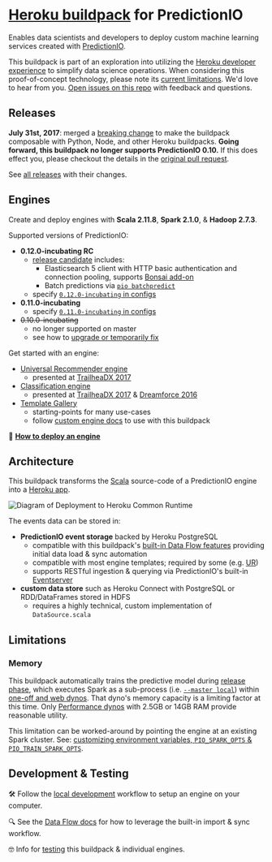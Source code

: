 # [Heroku buildpack](https://devcenter.heroku.com/articles/buildpacks) for PredictionIO

Enables data scientists and developers to deploy custom machine learning services created with [PredictionIO](https://predictionio.incubator.apache.org).

This buildpack is part of an exploration into utilizing the [Heroku developer experience](https://www.heroku.com/dx) to simplify data science operations. When considering this proof-of-concept technology, please note its [current limitations](#user-content-limitations). We'd love to hear from you. [Open issues on this repo](https://github.com/heroku/predictionio-buildpack/issues) with feedback and questions.

## Releases

**July 31st, 2017**: merged a [breaking change](https://github.com/heroku/predictionio-buildpack/pull/44) to make the buildpack composable with Python, Node, and other Heroku buildpacks. **Going forward, this buildpack no longer supports PredictionIO 0.10.** If this does effect you, please checkout the details in the [original pull request](https://github.com/heroku/predictionio-buildpack/pull/44).

See [all releases](https://github.com/heroku/predictionio-buildpack/releases) with their changes.

## Engines

Create and deploy engines with **Scala 2.11.8**, **Spark 2.1.0**, & **Hadoop 2.7.3**.

Supported versions of PredictionIO:

* **0.12.0-incubating RC**
    * [release candidate](https://github.com/apache/incubator-predictionio/tree/release/0.12.0) includes:
      * Elasticsearch 5 client with HTTP basic authentication and connection pooling, supports [Bonsai add-on](https://elements.heroku.com/addons/bonsai)
      * Batch predictions via [`pio batchpredict`](https://github.com/apache/incubator-predictionio/blob/develop/docs/manual/source/batchpredict/index.html.md)
    * specify [`0.12.0-incubating` in configs](CUSTOM.md#user-content-update-source-configs)
* **0.11.0-incubating**
    * specify [`0.11.0-incubating` in configs](CUSTOM.md#user-content-update-source-configs)
* ~~0.10.0-incubating~~
    * no longer supported on master
    * see how to [upgrade or temporarily fix](https://github.com/heroku/predictionio-buildpack/pull/44)

Get started with an engine:

* [Universal Recommender engine](https://github.com/heroku/predictionio-engine-ur)
  * presented at [TrailheaDX 2017](https://www.youtube.com/watch?v=MO0Bmty9fmc)
* [Classification engine](https://github.com/heroku/predictionio-engine-classification)
  * presented at [TrailheaDX 2017](https://www.youtube.com/watch?v=MO0Bmty9fmc) & [Dreamforce 2016](https://www.salesforce.com/video/297129/)
* [Template Gallery](https://predictionio.incubator.apache.org/gallery/template-gallery/)
  * starting-points for many use-cases
  * follow [custom engine docs](CUSTOM.md) to use with this buildpack

🐸 **[How to deploy an engine](CUSTOM.md)**

## Architecture

This buildpack transforms the [Scala](http://www.scala-lang.org) source-code of a PredictionIO engine into a [Heroku app](https://devcenter.heroku.com/articles/how-heroku-works).

![Diagram of Deployment to Heroku Common Runtime](http://marsikai.s3.amazonaws.com/predictionio-buildpack-arch-04.png)

The events data can be stored in:

* **PredictionIO event storage** backed by Heroku PostgreSQL
  * compatible with this buildpack's [built-in Data Flow features](DATA.md) providing initial data load & sync automation
  * compatible with most engine templates; required by some (e.g. [UR](https://github.com/heroku/predictionio-engine-ur))
  * supports RESTful ingestion & querying via PredictionIO's built-in [Eventserver](CUSTOM.md#user-content-eventserver)
* **custom data store** such as Heroku Connect with PostgreSQL or RDD/DataFrames stored in HDFS
  * requires a highly technical, custom implementation of `DataSource.scala`

## Limitations

### Memory

This buildpack automatically trains the predictive model during [release phase](https://devcenter.heroku.com/articles/release-phase), which executes Spark as a sub-process (i.e. [`--master local`](https://spark.apache.org/docs/2.1.0/#running-the-examples-and-shell)) within [one-off and web dynos](https://devcenter.heroku.com/articles/dynos). That dyno's memory capacity is a limiting factor at this time. Only [Performance dynos](https://www.heroku.com/pricing) with 2.5GB or 14GB RAM provide reasonable utility.

This limitation can be worked-around by pointing the engine at an existing Spark cluster. See: [customizing environment variables, `PIO_SPARK_OPTS` & `PIO_TRAIN_SPARK_OPTS`](CUSTOM.md#user-content-spark-configuration).

## Development & Testing

🛠 Follow the [local development](DEV.md) workflow to setup an engine on your computer.

🔍 See the [Data Flow docs](DATA.md) for how to leverage the built-in import & sync workflow.

🤓 Info for [testing](CUSTOM.md#user-content-testing) this buildpack & individual engines.
